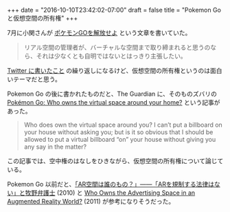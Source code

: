 +++
date = "2016-10-10T23:42:02-07:00"
draft = false
title = "Pokemon Go と仮想空間の所有権"
+++

7月に小関さんが [ポケモンGOを解放せよ](http://youkoseki.tumblr.com/post/148144626315/free-pokemon) という文章を書いていた。

> リアル空間の管理者が、バーチャルな空間まで取り締まれると思うのなら、それは少なくとも自明ではないとはっきり主張したい。

[Twitter に書いたこと](https://twitter.com/kzys/status/759028508865601536) の繰り返しになるけど、仮想空間の所有権というのは面白いテーマだと思う。

Pokemon Go の後に書かれたものだと、The Guardian に、そのものズバリの [Pokémon Go: Who owns the virtual space around your home?](https://www.theguardian.com/technology/2016/jul/13/pokemon-virtual-space-home) という記事があった。

> Who does own the virtual space around you? I can’t put a billboard on your house without asking you; but is it so obvious that I should be allowed to put a virtual billboard “on” your house without giving you any say in the matter?

この記事では、空中権のはなしをひきながら、仮想空間の所有権について論じている。

Pokemon Go 以前だと、[「AR空間は誰のもの？」――「ARを規制する法律はない」と牧野弁護士](http://www.itmedia.co.jp/promobile/articles/1003/12/news040.html) (2010) と [Who Owns the Advertising Space in an Augmented Reality World?](http://mashable.com/2011/06/06/virtual-air-rights-augmented-reality/) (2011) が参考になりそうだった。
<!--more-->
